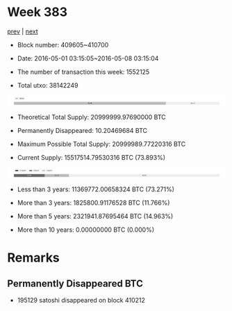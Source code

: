 # Week 383

[prev](week0382.md) | [next](week0384.md)

- Block number: 409605~410700

- Date: 2016-05-01 03:15:05~2016-05-08 03:15:04

- The number of transaction this week: 1552125

- Total utxo: 38142249

![](../images/mined_week0383.png)

- Theoretical Total Supply: 20999999.97690000 BTC

- Permanently Disappeared: 10.20469684 BTC

- Maximum Possible Total Supply: 20999989.77220316 BTC

- Current Supply: 15517514.79530316 BTC (73.893%)

![](../images/year_week0383.png)


- Less than 3 years: 11369772.00658324 BTC (73.271%)

- More than 3 years: 1825800.91176528 BTC (11.766%)

- More than 5 years: 2321941.87695464 BTC (14.963%)

- More than 10 years: 0.00000000 BTC (0.000%)

# Remarks

## Permanently Disappeared BTC

- 195129 satoshi disappeared on block 410212

